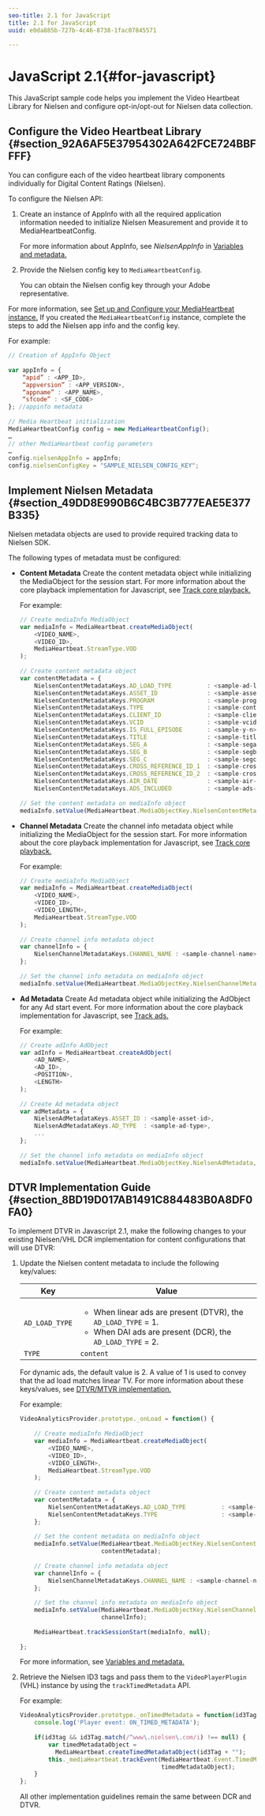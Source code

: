 ```yaml
---
seo-title: 2.1 for JavaScript
title: 2.1 for JavaScript
uuid: e0da885b-727b-4c46-8738-1fac07845571

---
```


# JavaScript 2.1{#for-javascript}

This JavaScript sample code helps you implement the Video Heartbeat Library for Nielsen and configure opt-in/opt-out for Nielsen data collection.

## Configure the Video Heartbeat Library {#section_92A6AF5E37954302A642FCE724BBFFFF}

You can configure each of the video heartbeat library components individually for Digital Content Ratings (Nielsen).

To configure the Nielsen API:

1. Create an instance of AppInfo with all the required application information needed to initialize Nielsen Measurement and provide it to MediaHeartbeatConfig.

   For more information about AppInfo, see *NielsenAppInfo* in [Variables and metadata.](../dcr-vars-metadata.md)
1. Provide the Nielsen config key to `MediaHeartbeatConfig`.

   You can obtain the Nielsen config key through your Adobe representative.

For more information, see [Set up and Configure your MediaHeartbeat instance.](../../sdk-implement/setup/set-up-js.md) If you created the `MediaHeartbeatConfig` instance, complete the steps to add the Nielsen app info and the config key.

For example: 

```js
// Creation of AppInfo Object 
 
var appInfo = { 
    “apid” : <APP_ID>, 
    “appversion” : <APP_VERSION>, 
    “appname” : <APP_NAME>, 
    “sfcode” : <SF_CODE> 
}; //appinfo metadata 
 
// Media Heartbeat initialization 
MediaHeartbeatConfig config = new MediaHeartbeatConfig(); 
…  
// other MediaHeartbeat config parameters 
… 
config.nielsenAppInfo = appInfo; 
config.nielsenConfigKey = "SAMPLE_NIELSEN_CONFIG_KEY";
```

## Implement Nielsen Metadata {#section_49DD8E990B6C4BC3B777EAE5E377B335}

Nielsen metadata objects are used to provide required tracking data to Nielsen SDK.

The following types of metadata must be configured:

* **Content Metadata** Create the content metadata object while initializing the MediaObject for the session start. For more information about the core playback implementation for Javascript, see [Track core playback.](../../sdk-implement/track-av-playback/track-core/track-core-js.md)

  For example: 

  ```js
  // Create mediaInfo MediaObject 
  var mediaInfo = MediaHeartbeat.createMediaObject( 
      <VIDEO_NAME>, 
      <VIDEO_ID>, 
      MediaHeartbeat.StreamType.VOD 
  ); 
   
  // Create content metadata object 
  var contentMetadata = { 
      NielsenContentMetadataKeys.AD_LOAD_TYPE          : <sample-ad-load-type>, 
      NielsenContentMetadataKeys.ASSET_ID              : <sample-asset-id>, 
      NielsenContentMetadataKeys.PROGRAM               : <sample-program>, 
      NielsenContentMetadataKeys.TYPE                  : <sample-content-type>}; 
      NielsenContentMetadataKeys.CLIENT_ID             : <sample-client-id>}; 
      NielsenContentMetadataKeys.VCID                  : <sample-vcid>}; 
      NielsenContentMetadataKeys.IS_FULL_EPISODE       : <sample-y-n>}; 
      NielsenContentMetadataKeys.TITLE                 : <sample-title>}; 
      NielsenContentMetadataKeys.SEG_A                 : <sample-sega>}; 
      NielsenContentMetadataKeys.SEG_B                 : <sample-segb>}; 
      NielsenContentMetadataKeys.SEG_C                 : <sample-segc>}; 
      NielsenContentMetadataKeys.CROSS_REFERENCE_ID_1  : <sample-cross-ref1>}; 
      NielsenContentMetadataKeys.CROSS_REFERENCE_ID_2  : <sample-cross-ref2>}; 
      NielsenContentMetadataKeys.AIR_DATE              : <sample-air-date>}; 
      NielsenContentMetadataKeys.ADS_INCLUDED          : <sample-ads-included>}; 
   
  // Set the content metadata on mediaInfo object 
  mediaInfo.setValue(MediaHeartbeat.MediaObjectKey.NielsenContentMetadata, contentMetadata);
  ```

* **Channel Metadata** Create the channel info metadata object while initializing the MediaObject for the session start. For more information about the core playback implementation for Javascript, see [Track core playback.](../../sdk-implement/track-av-playback/track-core/track-core-js.md)

  For example: 

  ```js
  // Create mediaInfo MediaObject 
  var mediaInfo = MediaHeartbeat.createMediaObject( 
      <VIDEO_NAME>, 
      <VIDEO_ID>, 
      <VIDEO_LENGTH>, 
      MediaHeartbeat.StreamType.VOD 
  ); 
   
  // Create channel info metadata object 
  var channelInfo = { 
      NielsenChannelMetadataKeys.CHANNEL_NAME : <sample-channel-name> 
  }; 
   
  // Set the channel info metadata on mediaInfo object 
  mediaInfo.setValue(MediaHeartbeat.MediaObjectKey.NielsenChannelMetadata, channelInfo);
  ```

* **Ad Metadata** Create Ad metadata object while initializing the AdObject for any Ad start event. For more information about the core playback implementation for Javascript, see [Track ads.](../../sdk-implement/track-ads/track-ads-js.md)

  For example: 

  ```js
  // Create adInfo AdObject 
  var adInfo = MediaHeartbeat.createAdObject( 
      <AD_NAME>,  
      <AD_ID>,  
      <POSITION>,  
      <LENGTH> 
  ); 
   
  // Create Ad metadata object 
  var adMetadata = { 
      NielsenAdMetadataKeys.ASSET_ID : <sample-asset-id>, 
      NielsenAdMetadataKeys.AD_TYPE  : <sample-ad-type>, 
      ...
  };
   
  // Set the channel info metadata on mediaInfo object 
  mediaInfo.setValue(MediaHeartbeat.MediaObjectKey.NielsenAdMetadata, adMetadata);
  ```

## DTVR Implementation Guide {#section_8BD19D017AB1491C884483B0A8DF0FA0}

To implement DTVR in Javascript 2.1, make the following changes to your existing Nielsen/VHL DCR implementation for content configurations that will use DTVR:

1. Update the Nielsen content metadata to include the following key/values:

   | Key | Value |
   | --- | --- |
   | `AD_LOAD_TYPE` | <ul> <li>When linear ads are present (DTVR), the `AD_LOAD_TYPE` = 1.  </li> <li>When DAI ads are present (DCR), the `AD_LOAD_TYPE` = 2.  </li> </ul> |
   | `TYPE` | `content` | 

   For dynamic ads, the default value is 2. A value of 1 is used to convey that the ad load matches linear TV. For more information about these keys/values, see [DTVR/MTVR implementation.](../../nielsen-partnership/dcr-impl/dcr-dtvr.md)

   For example: 

   ```js
   VideoAnalyticsProvider.prototype._onLoad = function() { 
    
       // Create mediaInfo MediaObject 
       var mediaInfo = MediaHeartbeat.createMediaObject( 
           <VIDEO_NAME>, 
           <VIDEO_ID>, 
           <VIDEO_LENGTH>, 
           MediaHeartbeat.StreamType.VOD 
       ); 
    
       // Create content metadata object 
       var contentMetadata = { 
           NielsenContentMetadataKeys.AD_LOAD_TYPE          : <sample-ad-load-type>, 
           NielsenContentMetadataKeys.TYPE                  : <sample-content-type> 
       }; 
    
       // Set the content metadata on mediaInfo object 
       mediaInfo.setValue(MediaHeartbeat.MediaObjectKey.NielsenContentMetadata,  
                          contentMetadata); 
    
       // Create channel info metadata object 
       var channelInfo = { 
           NielsenChannelMetadataKeys.CHANNEL_NAME : <sample-channel-name> 
       }; 
    
       // Set the channel info metadata on mediaInfo object 
       mediaInfo.setValue(MediaHeartbeat.MediaObjectKey.NielsenChannelMetadata,  
                          channelInfo); 
    
       MediaHeartbeat.trackSessionStart(mediaInfo, null); 
    
   };
   ```

   For more information, see [Variables and metadata.](../dcr-vars-metadata.md)

1. Retrieve the Nielsen ID3 tags and pass them to the `VideoPlayerPlugin` (VHL) instance by using the `trackTimedMetadata` API.

   For example: 

   ```js
   VideoAnalyticsProvider.prototype._onTimedMetadata = function(id3Tag) { 
       console.log('Player event: ON_TIMED_METADATA'); 
    
       if(id3tag && id3Tag.match(/^www\.nielsen\.com/i) !== null) { 
           var timedMetadataObject =  
             MediaHeartbeat.createTimedMetadataObject(id3Tag + ""); 
           this._mediaHeartbeat.trackEvent(MediaHeartbeat.Event.TimedMetadataUpdate,  
                                           timedMetadataObject); 
       } 
   };
   ```

   All other implementation guidelines remain the same between DCR and DTVR.

